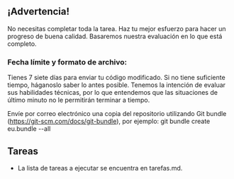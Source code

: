 ## ¡Advertencia!
No necesitas completar toda la tarea. Haz tu mejor esfuerzo para hacer un progreso de buena calidad. Basaremos nuestra evaluación en lo que está completo.


### Fecha límite y formato de archivo:

Tienes 7 siete días para enviar tu código modificado. Si no tiene suficiente tiempo, háganoslo saber lo antes posible. Tenemos la intención de evaluar sus habilidades técnicas, por lo que entendemos que las situaciones de último minuto no le permitirán terminar a tiempo.

Envíe por correo electrónico una copia del repositorio utilizando Git bundle (https://git-scm.com/docs/git-bundle), por ejemplo: git bundle create eu.bundle --all


## Tareas
- La lista de tareas a ejecutar se encuentra en tarefas.md.
